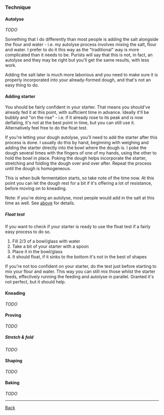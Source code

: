 ### Technique

#### Autolyse

_TODO_

Something that I do differently than most people is adding the salt alongside
the flour and water - i.e. my autolyse process involves mixing the salt, flour
and water. I prefer to do it this way as the "traditional" way is more
complicated than it needs to be. Purists will say that this is not, in fact, an
autolyse and they may be right but you'll get the same results, with less work.

Adding the salt later is much more laborious and you need to make sure it is
properly incorporated into your already-formed dough, and that's not an easy
thing to do.

#### Adding starter

You should be fairly confident in your starter. That means you should've already
fed it at this point, with sufficient time in advance. Ideally it'll be bubbly
and "on the rise" - i.e. if it already rose to its peak and is now deflating,
it's not at the best point in time, but you can still use it. Alternatively feel
free to do the float test.

If you're letting your dough autolyse, you'll need to add the starter after this
process is done. I usually do this by hand, beginning with weighing and adding
the starter directly into the bowl where the dough is. I poke the dough several
times with the fingers of one of my hands, using the other to hold the bowl in
place. Poking the dough helps incorporate the starter, stretching and folding
the dough over and over after. Repeat the process until the dough is
homogeneous.

This is when bulk fermentation starts, so take note of the time now. At this
point you can let the dough rest for a bit if it's offering a lot of resistance,
before moving on to kneading.

Note: if you're doing an autolyse, most people would add in the salt at this
time as well. See [above](technique.md#Autolyse) for details.

##### Float test

If you want to check if your starter is ready to use the float test if a fairly
easy process to do so.

1. Fill 2/3 of a bowl/glass with water
1. Take a bit of your starter with a spoon
1. Place it in the bowl/glass
1. It should float, if it sinks to the bottom it's not in the best of shapes

If you're not too confident on your starter, do the test just before starting to
mix your flour and water. This way you can still mix those whilst the starter
feeds, effectively running the feeding and autolyse in parallel. Granted it's
not perfect, but it should help.

#### Kneading

_TODO_

#### Proving

_TODO_

##### Stretch & fold

_TODO_

#### Shaping

_TODO_

#### Baking

_TODO_

<hr/>

[Back](README.md)
